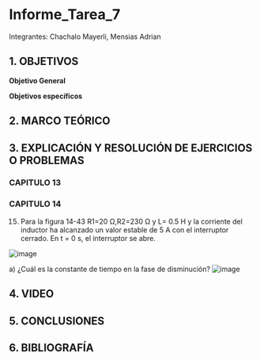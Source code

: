 # Informe_Tarea_7

Integrantes: Chachalo Mayerli, Mensias Adrian

## 1. OBJETIVOS 

**Objetivo General**


**Objetivos específicos**


## 2. MARCO TEÓRICO 


## 3. EXPLICACIÓN Y RESOLUCIÓN DE EJERCICIOS O PROBLEMAS


### CAPITULO 13


### CAPITULO 14


15. Para la figura 14-43 R1=20 Ω,R2=230 Ω y L= 0.5 H y la corriente del inductor ha alcanzado un valor estable de 5 A con el interruptor cerrado. En t = 0 s, el interruptor se abre. 

![image](https://user-images.githubusercontent.com/85126275/129464362-c5203997-bf0d-41f1-94d0-968fe45ca990.png)

a)	¿Cuál es la constante de tiempo en la fase de disminución?
![image](https://user-images.githubusercontent.com/85126275/129464368-b0be5821-0767-41ed-b893-44066b91a4ee.png)

## 4. VIDEO 


## 5. CONCLUSIONES

## 6. BIBLIOGRAFÍA

